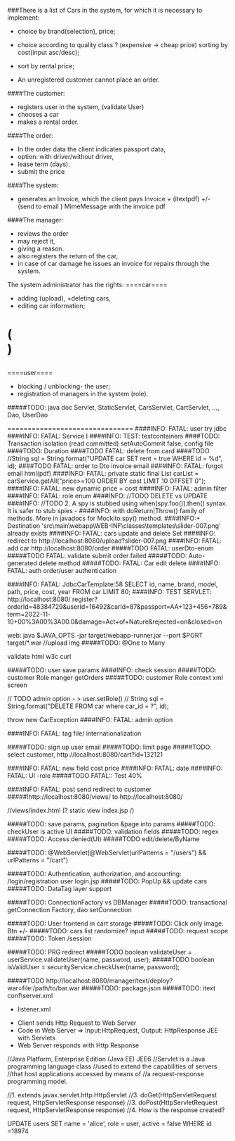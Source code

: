 ###There is a list of Cars in the system, for which it is necessary to implement: 
+ choice by brand(selection), price;
+ choice according to quality class ? (expensive -> cheap price) sorting by cost(input asc/desc);
+ sort by rental price;

+ An unregistered customer cannot place an order.

####The customer: 
+ registers user in the system, (validate User) 
+ chooses a car 
+ makes a rental order.

####The order:
+ In the order data the client indicates passport data, 
+ option: with driver/without driver,  
+ lease term (days).
+ submit the price


####The system: 
+ generates an Invoice, which the client pays Invoice + (itextpdf) 
+/- (send to email ) MimeMessage with the invoice pdf

####The manager:
+ reviews the order 
+ may reject it, 
+ giving a reason.
+ also registers the return of the car, 
+ in case of car damage he issues an invoice for repairs through the system.

The system administrator has the rights:
====car====
+ adding (upload), 
+deleting cars, 
+ editing car information;
# (<form action="/cars" method="post">)

====user====
+ blocking / unblocking- the user;
+ registration of managers in the system (role).

#####TODO: java doc Servlet, StaticServlet, CarsServlet, CartServlet, ..., Dao, UserDao

===============================
####INFO: FATAL: user try jdbc
####INFO: FATAL: Service I
####INFO: TEST: testcontainers
####TODO: Transaction isolation (read committed) setAutoCommit false, config file
####TODO: Duration
####TODO FATAL: delete from card
####TODO //String sql = String.format("UPDATE car SET rent = true WHERE id = %d", id);
####TODO FATAL: order to Dto invoice email
####INFO: FATAL: forgot email html(pdf)
####INFO: FATAL: private static final List<Car> carList = carService.getAll("price>=100 ORDER BY cost LIMIT 10 OFFSET 0");
####INFO: FATAL: new dynamic price + cost
####INFO: FATAL: admin filter
####INFO: FATAL: role enum
####INFO: //TODO DELETE vs UPDATE
####INFO: //TODO 2. A spy is stubbed using when(spy.foo()).then() syntax. It is safer to stub spies -
####INFO: with doReturn|Throw() family of methods. More in javadocs for Mockito.spy() method.
####INFO:+ Destination 'src\main\webapp\WEB-INF\classes\templates\slider-007.png' already exists
####INFO: FATAL: cars update and delete Set
####INFO: redirect to http://localhost:8080/upload?slider-007.png
####INFO: FATAL: add car http://localhost:8080/order
#####TODO FATAL: userDto-enum
#####TODO FATAL: validate submit order failed
#####TODO: Auto-generated delete method
#####TODO: FATAL: Car edit delete
####INFO: FATAL: auth order/user authentication

####INFO: FATAL: JdbcCarTemplate:58 SELECT id, name, brand, model, path, price, cost, year FROM car LIMIT 80;
####INFO: TEST SERVLET: http://localhost:8080/
register?orderId=48384729&userId=16492&carId=87&passport=AA+123+456+789&term=2022-11-10+00%3A00%3A00.0&damage=Act+of+Nature&rejected=on&closed=on

web: java $JAVA_OPTS -jar target/webapp-runner.jar --port $PORT target/*.war
//upload img
#####TODO: @One to Many

validate html w3c curl

#####TODO: user save params
####INFO: check session
#####TODO: customer Role manger getOrders
#####TODO: customer Role
context xml screen

// TODO admin option  - > user.setRole()
// String sql = String.format("DELETE FROM car where car_id = ?", id);

throw new CarException
####INFO: FATAL: admin option

####INFO: FATAL: tag file/ internationalization

#####TODO: sign up user email
#####TODO: limit page
#####TODO: select customer, http://localhost:8080/cart?id=132121

####INFO: FATAL: new field cost price
####INFO: FATAL: date
####INFO: FATAL: UI -role
#####TODO FATAL:: Test 40%

####INFO: FATAL: post send redirect to customer
#####!http://localhost:8080/views/ to http://localhost:8080/ 

//views/index.html (? static view index.jsp /)

#####TODO: save params, pagination &page into params
#####TODO: checkUser is active UI
#####TODO: validation fields
#####TODO: regex
#####TODO: Access denied(UI)
#####TODO edit/delete/ByName

#####TODO: @WebServlet(@WebServlet(urlPatterns = "/users") && urlPatterns = "/cart")

#####TODO: Authentication, authorization, and accounting: /login/registration user login.jsp
#####TODO: PopUp && update cars
#####TODO: DataTag layer support

#####TODO: ConnectionFactory vs DBManager
#####TODO: transactional getConnection Factory, dao setConnection

#####TODO: User frontend in cart storage
#####TODO: Click only image. Btn +/-
#####TODO: cars list randomize? input
#####TODO: request scope
#####TODO: Token /session

#####TODO: PRG redirect
#####TODO boolean validateUser = userService.validateUser(name, password, user);
#####TODO boolean isValidUser = securityService.checkUser(name, password);

#####TODO http://localhost:8080/manager/text/deploy?war=file:/path/to/bar.war
#####TODO: package.json
#####TODO: itext
conf\server.xml
- listener.xml

* Client sends Http Request to Web Server
* Code in Web Server => Input:HttpRequest, Output: HttpResponse JEE with Servlets
* Web Server responds with Http Response

//Java Platform, Enterprise Edition (Java EE) JEE6
//Servlet is a Java programming language class
//used to extend the capabilities of servers
//that host applications accessed by means of
//a request-response programming model.

//1. extends javax.servlet.http.HttpServlet
//3. doGet(HttpServletRequest request, HttpServletResponse response)
//3. doPost(HttpServletRequest request, HttpServletResponse response)
//4. How is the response created?

UPDATE users SET name = 'alice', role = user, active = false WHERE id =18974

